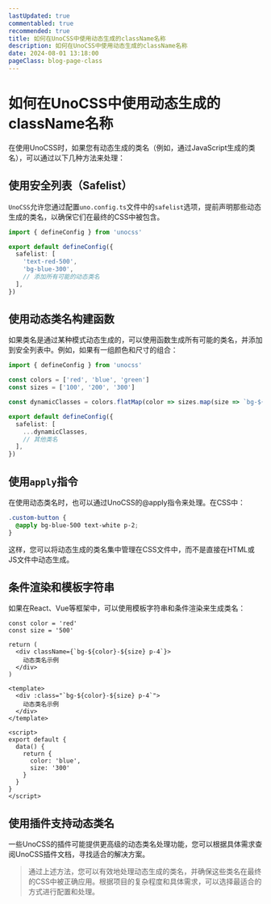 ```yaml
---
lastUpdated: true
commentabled: true
recommended: true
title: 如何在UnoCSS中使用动态生成的className名称
description: 如何在UnoCSS中使用动态生成的className名称
date: 2024-08-01 13:18:00
pageClass: blog-page-class
---
```


# 如何在UnoCSS中使用动态生成的className名称 #

在使用UnoCSS时，如果您有动态生成的类名（例如，通过JavaScript生成的类名），可以通过以下几种方法来处理：

## 使用安全列表（Safelist） ##

`UnoCSS`允许您通过配置`uno.config.ts`文件中的`safelist`选项，提前声明那些动态生成的类名，以确保它们在最终的CSS中被包含。

```typescript
import { defineConfig } from 'unocss'

export default defineConfig({
  safelist: [
    'text-red-500',
    'bg-blue-300',
    // 添加所有可能的动态类名
  ],
})
```

## 使用动态类名构建函数 ##

如果类名是通过某种模式动态生成的，可以使用函数生成所有可能的类名，并添加到安全列表中。例如，如果有一组颜色和尺寸的组合：

```typescript
import { defineConfig } from 'unocss'

const colors = ['red', 'blue', 'green']
const sizes = ['100', '200', '300']

const dynamicClasses = colors.flatMap(color => sizes.map(size => `bg-${color}-${size}`))

export default defineConfig({
  safelist: [
    ...dynamicClasses,
    // 其他类名
  ],
})
```

## 使用`apply`指令 ##

在使用动态类名时，也可以通过UnoCSS的@apply指令来处理。在CSS中：

```css
.custom-button {
  @apply bg-blue-500 text-white p-2;
}
```

这样，您可以将动态生成的类名集中管理在CSS文件中，而不是直接在HTML或JS文件中动态生成。

## 条件渲染和模板字符串 ##

如果在React、Vue等框架中，可以使用模板字符串和条件渲染来生成类名：

```react
const color = 'red'
const size = '500'

return (
  <div className={`bg-${color}-${size} p-4`}>
    动态类名示例
  </div>
)
```

```vue
<template>
  <div :class="`bg-${color}-${size} p-4`">
    动态类名示例
  </div>
</template>

<script>
export default {
  data() {
    return {
      color: 'blue',
      size: '300'
    }
  }
}
</script>
```

## 使用插件支持动态类名 ##

一些UnoCSS的插件可能提供更高级的动态类名处理功能，您可以根据具体需求查阅UnoCSS插件文档，寻找适合的解决方案。

> 通过上述方法，您可以有效地处理动态生成的类名，并确保这些类名在最终的CSS中被正确应用。根据项目的复杂程度和具体需求，可以选择最适合的方式进行配置和处理。
